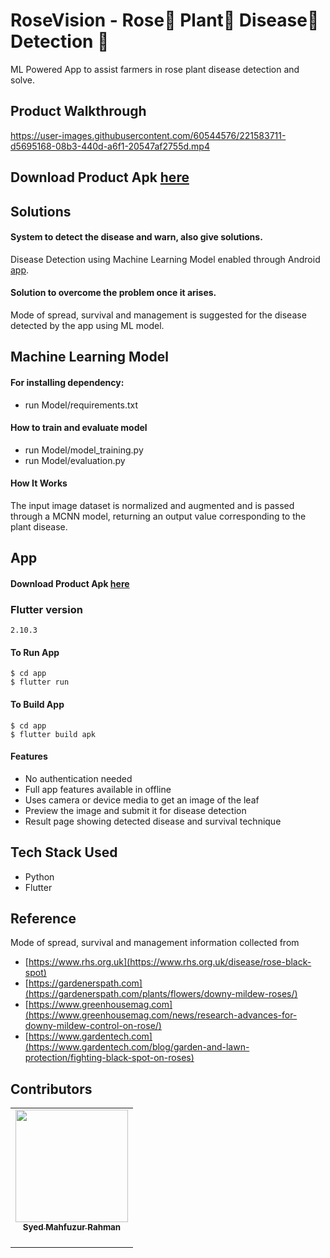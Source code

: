 # RoseVision - Rose🌹 Plant🌱 Disease🐛 Detection 🔎 

ML Powered App to assist farmers in rose plant disease detection and solve.

## Product Walkthrough

https://user-images.githubusercontent.com/60544576/221583711-d5695168-08b3-440d-a6f1-20547af2755d.mp4



## Download Product Apk **[here](https://drive.google.com/file/d/1Jb1xzzPTUjAMzHHriuQq8MnOSZ4JP7Ol/view?usp=sharing)**

## Solutions

#### System to detect the disease and warn, also give solutions.

Disease Detection using Machine Learning Model enabled through Android [app](https://drive.google.com/file/d/1Jb1xzzPTUjAMzHHriuQq8MnOSZ4JP7Ol/view?usp=sharing).

#### Solution to overcome the problem once it arises.

Mode of spread, survival and management is suggested for the disease detected by the app using ML model.


## Machine Learning Model
#### For installing dependency:
  - run Model/requirements.txt



#### How to train and evaluate model
- run Model/model_training.py
- run Model/evaluation.py

#### How It Works

The input image dataset is normalized and augmented and is passed through a MCNN model, returning an output value corresponding to the plant disease.

## App

#### Download Product Apk **[here](https://drive.google.com/file/d/1Jb1xzzPTUjAMzHHriuQq8MnOSZ4JP7Ol/view?usp=sharing)**

### Flutter version
```
2.10.3
```
#### To Run App

```shell
$ cd app
$ flutter run
```

#### To Build App

```shell
$ cd app 
$ flutter build apk
```

#### Features

- No authentication needed
- Full app features available in offline
- Uses camera or device media to get an image of the leaf
- Preview the image and submit it for disease detection
- Result page showing detected disease and survival technique


## Tech Stack Used

- Python
- Flutter

## Reference
Mode of spread, survival and management information collected from
- [https://www.rhs.org.uk](https://www.rhs.org.uk/disease/rose-black-spot)
- [https://gardenerspath.com](https://gardenerspath.com/plants/flowers/downy-mildew-roses/)
- [https://www.greenhousemag.com](https://www.greenhousemag.com/news/research-advances-for-downy-mildew-control-on-rose/)
- [https://www.gardentech.com](https://www.gardentech.com/blog/garden-and-lawn-protection/fighting-black-spot-on-roses)



## Contributors

<table>
  <tr>


<td align="center"><a href="https://github.com/SM-SHIFAT"><img src="" width="180px;" alt=""/><br /><sub><b>Syed Mahfuzur Rahman<br /></b></sub></a><br />

</tr>
</table>
